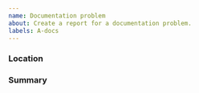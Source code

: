 ```yaml
---
name: Documentation problem
about: Create a report for a documentation problem.
labels: A-docs
---
```

<!--

Thank you for finding a documentation problem! 📚

Documentation problems might be grammatical issues, typos, or unclear wording, please provide details regarding the documentation including where it is present.

-->

### Location

### Summary
